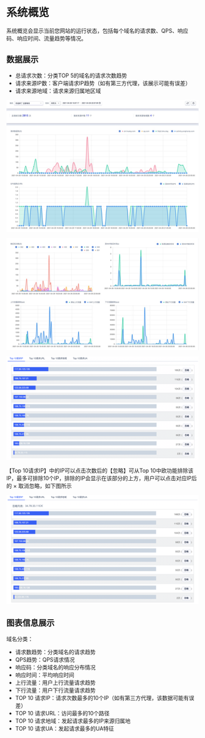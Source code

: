 # 系统概览
系统概览会显示当前您网站的运行状态，包括每个域名的请求数、QPS、响应码、响应时间、流量趋势等情况。

## 数据展示
- 总请求次数：分类TOP 5的域名的请求次数趋势
- 请求来源IP数：客户端请求IP趋势（如有第三方代理，该展示可能有误差）
- 请求来源地域：请求来源归属地区域

![](/images/16195095760667.jpg)

![](/images/16195096056905.jpg)

![website-overview-img-3](/images/website_overview_img_3.png)

【Top 10请求IP】中的IP可以点击次数后的【忽略】可从Top 10中欧功能排除该IP，最多可排除10个IP，排除的IP会显示在该部分的上方，用户可以点击对应IP后的 × 取消忽略，如下图所示

![website-overview-img-4](/images/website_overview_img_4.png)

## 图表信息展示

域名分类：
  - 请求数趋势：分类域名的请求趋势
  - QPS趋势：QPS请求情况
  - 响应码：分类域名的响应分布情况
  - 响应时间：平均响应时间
  - 上行流量：用户上行流量请求趋势
  - 下行流量：用户下行流量请求趋势
  - TOP 10 请求IP：请求次数最多的10个IP（如有第三方代理，该数据可能有误差）
  - TOP 10 请求URL：访问最多的10个路径
  - TOP 10 请求地域：发起请求最多的IP来源归属地
  - TOP 10 请求UA：发起请求最多的UA特征

